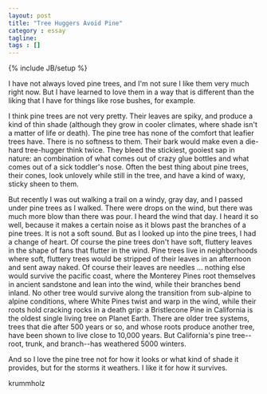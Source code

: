 ```yaml
---
layout: post
title: "Tree Huggers Avoid Pine"
category : essay
tagline:
tags : []
---
```

{% include JB/setup %}


I have not always loved pine trees, and I'm not sure I like them very much right now. But I have learned to love them in a way that is different than the liking that I have for things like rose bushes, for example.

I think pine trees are not very pretty. Their leaves are spiky, and produce a kind of thin shade (although they grow in cooler climates, where shade isn't a matter of life or death). The pine tree has none of the comfort that leafier trees have. There is no softness to them. Their bark would make even a die-hard tree-hugger think twice. They bleed the stickiest, gooiest sap in nature: an combination of what comes out of crazy glue bottles and what comes out of a sick toddler's nose. Often the best thing about pine trees, their cones, look unlovely while still in the tree, and have a kind of waxy, sticky sheen to them.



But recently I was out walking a trail on a windy, gray day, and I passed under pine trees as I walked. There were drops on the wind, but there was much more blow than there was pour. I heard the wind that day. I heard it so well, because it makes a certain noise as it blows past the branches of a pine trees. It is not a soft sound. But as I looked up into the pine trees, I had a change of heart. Of course the pine trees don't have soft, fluttery leaves in the shape of fans that flutter in the wind. Pine trees live in neighborhoods where soft, fluttery trees would be stripped of their leaves in an afternoon and sent away naked. Of course their leaves are needles ... nothing else would survive the pacific coast, where the Monterey Pines root themselves in ancient sandstone and lean into the wind, while their branches bend inland. No other tree would survive along the transition from sub-alpine to alpine conditions, where White Pines twist and warp in the wind, while their roots hold cracking rocks in a death grip: a Bristlecone Pine in California is the oldest single living tree on Planet Earth. There are older tree systems, trees that die after 500 years or so, and whose roots produce another tree, have been shown to live close to 10,000 years. But California's pine tree--root, trunk, and branch--has weathered 5000 winters. 

And so I love the pine tree not for how it looks or what kind of shade it provides, but for the storms it weathers. I like it for how it survives.

krummholz